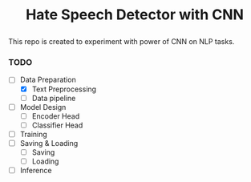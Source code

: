 # <p align="center"> Hate Speech Detector with CNN </p>
This repo is created to experiment with power of CNN on NLP tasks.

### TODO
* [ ] Data Preparation
  * [x] Text Preprocessing
  * [ ] Data pipeline
* [ ] Model Design
  * [ ] Encoder Head
  * [ ] Classifier Head
* [ ] Training
* [ ] Saving & Loading
  * [ ] Saving
  * [ ] Loading
* [ ] Inference